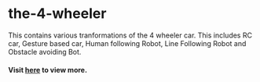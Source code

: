 # the-4-wheeler
This contains various tranformations of the 4 wheeler car. This includes RC car, Gesture based car, Human following Robot, Line Following Robot and Obstacle avoiding Bot.
<h4> Visit <a href = 'https://www.youtube.com/channel/UCpl3YDuUAs6NTvQg9NjZfmA'>here</a> to view more. <h4>
